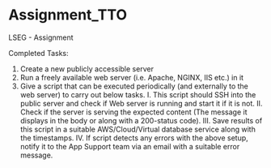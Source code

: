 # Assignment_TTO
LSEG - Assignment

Completed Tasks: 

1. Create a new  publicly accessible server
2. Run a freely available web server (i.e. Apache, NGINX, IIS etc.) in it 
3. Give a script that can be executed periodically (and externally to the web server) to carry out below tasks. 
    I. This script should SSH into the public server and check if Web server is running and start it if it is not. 
    II. Check if the server is serving the expected content (The message it displays in the body or along with a 200-status code). 
    III. Save results of this script in a suitable AWS/Cloud/Virtual database service along with the timestamps. 
    IV. If script detects any errors with the above setup, notify it to the App Support team via an email with a suitable error message.
    
    
